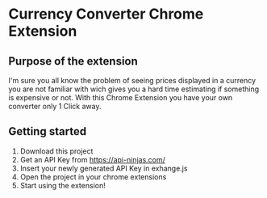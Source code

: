 # Currency Converter Chrome Extension

## Purpose of the extension
I'm sure you all know the problem of seeing prices displayed in a currency you are not familiar with wich gives you a hard time estimating if something is expensive or not. With this Chrome Extension you have your own converter only 1 Click away. 

## Getting started

1. Download this project
2. Get an API Key from https://api-ninjas.com/
3. Insert your newly generated API Key in exhange.js
4. Open the project in your chrome extensions 
5. Start using the extension!
